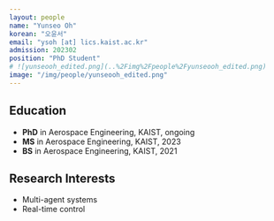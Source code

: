 ```yaml
---
layout: people
name: "Yunseo Oh"
korean: "오윤서"
email: "ysoh [at] lics.kaist.ac.kr"
admission: 202302
position: "PhD Student"
# ![yunseooh_edited.png](..%2Fimg%2Fpeople%2Fyunseooh_edited.png)
image: "/img/people/yunseooh_edited.png"
---
```


## Education

- **PhD** in Aerospace Engineering, KAIST, ongoing
- **MS** in Aerospace Engineering, KAIST, 2023
- **BS** in Aerospace Engineering, KAIST, 2021

## Research Interests

- Multi-agent systems
- Real-time control